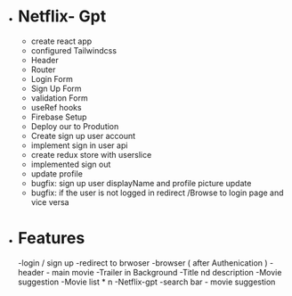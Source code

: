 -  # Netflix- Gpt
   - create react app
   - configured Tailwindcss
   - Header
   - Router
   - Login Form
   - Sign Up Form
   - validation Form
   - useRef hooks
   - Firebase Setup
   - Deploy our to Prodution
   - Create sign up user account
   - implement sign in user api
   - create redux store with userslice
   - implemented sign out 
   - update profile 
   - bugfix: sign up user displayName and profile picture update
   - bugfix: if the user is not logged in redirect /Browse to login page and vice versa

-  # Features
    -login / sign up
    -redirect to brwoser
    -browser ( after Authenication )
        - header
        - main movie
            -Trailer in Background
            -Title nd description
            -Movie  suggestion
                -Movie list * n
    -Netflix-gpt
        -search bar
        - movie  suggestion
        